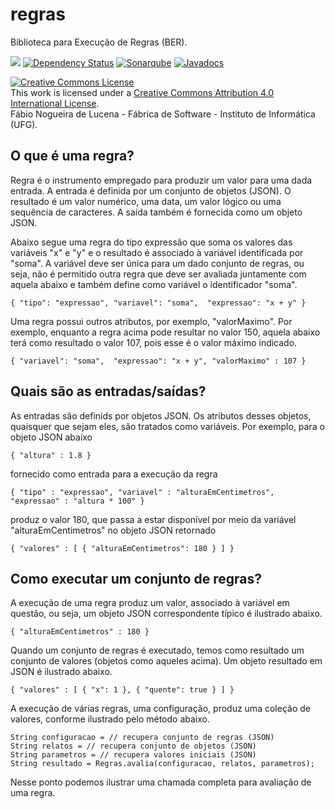 # regras
Biblioteca para Execução de Regras (BER). 

[<img src="https://api.travis-ci.org/kyriosdata/saep.svg?branch=master">](https://travis-ci.org/kyriosdata/saep)
[![Dependency Status](https://www.versioneye.com/user/projects/5818f81589f0a91d55eb921c/badge.svg?style=flat-square)](https://www.versioneye.com/user/projects/5818f81589f0a91d55eb921c)
[![Sonarqube](https://sonarqube.com/api/badges/gate?key=com.github.kyriosdata.saep:saep-dominio)](https://sonarqube.com/dashboard/index?id=com.github.kyriosdata.saep%3Asaep-dominio)
[![Javadocs](http://javadoc.io/badge/com.github.kyriosdata.regras/regras.svg)](http://javadoc.io/doc/com.github.kyriosdata.regras/regras)


<a rel="license" href="http://creativecommons.org/licenses/by/4.0/">
<img alt="Creative Commons License" style="border-width:0"
 src="https://i.creativecommons.org/l/by/4.0/88x31.png" /></a>
 <br />This work is licensed under a <a rel="license" 
 href="http://creativecommons.org/licenses/by/4.0/">Creative Commons 
 Attribution 4.0 International License</a>. 
 <br />Fábio Nogueira de Lucena - Fábrica de Software - 
 Instituto de Informática (UFG).


## O que é uma regra?
Regra é o instrumento empregado para produzir um valor para uma dada 
entrada. A entrada é definida por um conjunto de objetos (JSON). O 
resultado é um valor numérico, uma data, um valor lógico ou uma 
sequência de caracteres. A saída também é fornecida como um objeto
JSON.

Abaixo segue uma regra do tipo expressão que soma os valores das 
variáveis "x" e "y" e o resultado é associado à variável identificada 
por "soma". A variável deve ser única para um dado conjunto de regras, 
ou seja, não é permitido outra regra que deve ser avaliada juntamente 
com aquela abaixo e também define como variável o identificador 
"soma".

`{ "tipo": "expressao", "variavel": "soma", 
   "expressao": "x + y" }`
   
Uma regra possui outros atributos, por exemplo, "valorMaximo". 
Por exemplo, enquanto a regra acima pode resultar no valor 150,
aquela abaixo terá como resultado o valor 107, pois esse é o valor
máximo indicado.

`{ "variavel": "soma", 
   "expressao": "x + y",
    "valorMaximo" : 107 }`
    
## Quais são as entradas/saídas?
As entradas são definids por objetos JSON. Os atributos desses
objetos, quaisquer que sejam eles, são tratados como variáveis. 
Por exemplo, para o objeto JSON abaixo

`{ "altura" : 1.8 }`

fornecido como entrada para a execução da regra 

`{ "tipo" : "expressao", "variavel" : "alturaEmCentimetros", "expressao" : "altura * 100" }`

produz o valor 180, que passa a estar disponível por meio da 
variável "alturaEmCentimetros" no objeto JSON retornado

`{ "valores" : [ { "alturaEmCentimetros": 180 } ] }`
    
## Como executar um conjunto de regras?

A execução de uma regra produz um valor, associado à variável em 
questão, ou seja, um objeto JSON correspondente típico é 
ilustrado abaixo.

`{ "alturaEmCentimetros" : 180 }`

Quando um conjunto de regras é executado, temos como resultado
um conjunto de valores (objetos como aqueles acima). Um objeto 
resultado em JSON é ilustrado abaixo.

`{ "valores" : [ { "x": 1 }, { "quente": true } ] }`
 
A execução de várias regras, uma configuração, produz uma
coleção de valores, conforme ilustrado pelo método abaixo. 

```
String configuracao = // recupera conjunto de regras (JSON)
String relatos = // recupera conjunto de objetos (JSON)
String parametros = // recupera valores iniciais (JSON)
String resultado = Regras.avalia(configuracao, relatos, parametros);
```

Nesse ponto podemos ilustrar uma chamada completa para avaliação de
uma regra. 

